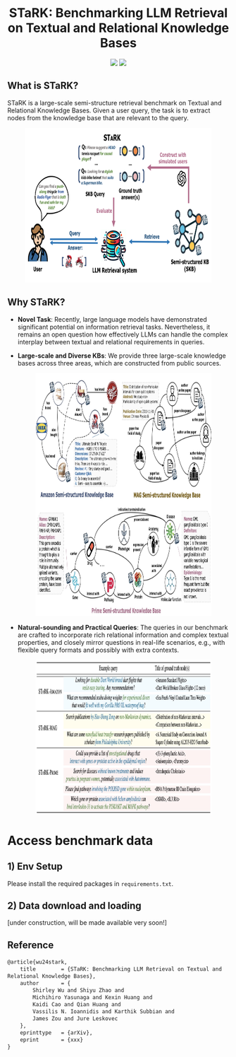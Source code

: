 
<h1 align="center">
    STaRK: Benchmarking LLM Retrieval on Textual and Relational Knowledge Bases
</h1>


<div align="center">

[![](https://img.shields.io/badge/paper-pink?style=plastic&logo=GitBook)](https://arxiv.org/abs/2404.13207)
[![](https://img.shields.io/badge/-github-green?style=plastic&logo=github)](https://github.com/snap-stanford/stark) 
</div>

## What is STaRK?
STaRK is a large-scale semi-structure retrieval benchmark on Textual and Relational Knowledge Bases. Given a user query, the task is to extract nodes from the knowledge base that are relevant to the query. 


<figure class="center-figure">
    <img src="media/overview.png" height="350">
</figure>



## Why STaRK?
- **Novel Task**: Recently, large language models have demonstrated significant potential on information retrieval tasks. Nevertheless, it remains an open
question how effectively LLMs can handle the complex interplay between textual and relational
requirements in queries.

- **Large-scale and Diverse KBs**: We provide three large-scale knowledge bases across three areas, which are constructed from public sources.

    <figure class="center-figure"> <img src="media/kb.jpg" height="550"></figure> 

- **Natural-sounding and Practical Queries**: The queries in our benchmark are crafted to incorporate rich relational information and complex textual properties, and closely mirror questions in real-life scenarios, e.g., with flexible query formats and possibly with extra contexts.

    <figure class="center-figure"> <img src="media/questions.jpg" height="350"></figure> 


# Access benchmark data

## 1) Env Setup
Please install the required packages in `requirements.txt`.

## 2) Data download and loading 

[under construction, will be made available very soon!]

## Reference 

```
@article{wu24stark,
    title        = {STaRK: Benchmarking LLM Retrieval on Textual and Relational Knowledge Bases},
    author       = {
        Shirley Wu and Shiyu Zhao and 
        Michihiro Yasunaga and Kexin Huang and 
        Kaidi Cao and Qian Huang and 
        Vassilis N. Ioannidis and Karthik Subbian and 
        James Zou and Jure Leskovec
    },
    eprinttype   = {arXiv},
    eprint       = {xxx}
}
```
